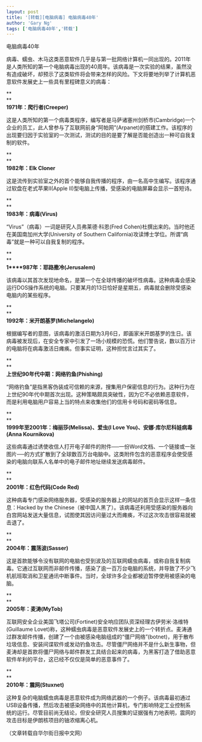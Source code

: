 ```yaml
---
layout: post
title: '[转载][电脑病毒] 电脑病毒40年'
author: 'Gary Ng'
tags: ['电脑病毒40年','转载']
---
```


电脑病毒40年

病毒、蠕虫、木马这类恶意软件几乎是与第一批网络计算机一同出现的。2011年是人类所知的第一个电脑病毒出现的40周年。该病毒是一次实验的结果，虽然没有造成破坏，却预示了这类软件将会带来怎样的风险。下文将要地列举了计算机恶意软件发展史上一些具有里程碑意义的病毒：

**  
**  
**1971年：爬行者(Creeper)**

这是人类所知的第一个病毒类程序，编写者是马萨诸塞州剑桥市(Cambridge)一个企业的员工，此人曾参与了互联网前身“阿帕网”(Arpanet)的搭建工作。该程序的出现要归因于实验室的一次测试，测试的目的是要了解是否能创造出一种可自我复制的软件。

**  
**  
**1982年：Elk Cloner**

这是流传到实验室之外的首个能够自我传播的程序，由一名高中生编写。该程序通过软盘在老式苹果II(Apple II)型电脑上传播，受感染的电脑屏幕会显示一首短诗。

**  
**  
**1983年：病毒(Virus)**

“Virus”（病毒）一词是研究人员弗莱德·科恩(Fred Cohen)杜撰出来的。当时他还在美国南加州大学(University of Southern California)攻读博士学位。所谓“病毒”就是一种可以自我复制的程序。

**  
**  
**1****987年：耶路撒冷(Jerusalem)**

该病毒以其首次发现地命名，是第一个在全球传播的破坏性病毒。这种病毒会感染运行DOS操作系统的电脑。只要某月的13日恰好是星期五，病毒就会删除受感染电脑内的某些程序。

**  
**  
**1992年：米开朗基罗(Michelangelo)**

根据编写者的意图，该病毒的激活日期为3月6日，即画家米开朗基罗的生日。该病毒被发现后，在安全专家中引发了一场小规模的恐慌。他们警告说，数以百万计的电脑将在病毒激活日瘫痪。但事实证明，这种担忧言过其实了。

**  
**  
**上世纪90年代中期：网络钓鱼(Phishing)**

“网络钓鱼”是指黑客伪装成可信赖的来源，搜集用户保密信息的行为。这种行为在上世纪90年代中期首次出现。这种策略颇具突破性，因为它不必依赖恶意软件，而是利用电脑用户容易上当的特点来收集他们的信用卡号码和密码等信息。

**  
**  
**1999年至2001年：梅丽莎(Melissa)、爱虫(I Love You)、安娜·库尔尼科娃病毒(Anna Kournikova)**

这些病毒通过诱使收信人打开电子邮件的附件──一份Word文档、一个链接或一张图片──的方式扩散到了全球数百万台电脑中。这类附件包含的恶意程序会使受感染的电脑向联系人名单中的电子邮件地址继续发送病毒邮件。

**  
**  
**2001年：红色代码(Code Red)**

这种病毒专门感染网络服务器，受感染的服务器上的网站的首页会显示这样一条信息：Hacked by the Chinese（被中国人黑了）。该病毒还利用受感染的服务器向白宫网站发送大量信息，试图使其因访问量过大而瘫痪，不过这次攻击很容易就被击退了。

**  
**  
**2004年：震荡波(Sasser)**

这是首款能够令没有联网的电脑也受到波及的互联网蠕虫病毒，或称自我复制病毒。它通过互联网而非邮件传播，感染了逾一百万台电脑的系统，并导致了不少飞机航班取消和卫星通讯中断事件。当时，全球许多企业都被迫暂停使用被感染的电脑。

**  
**  
**2005年：麦涛(MyTob)**

互联网安全企业美国飞塔公司(Fortinet)安全响应团队资深经理古伊劳米·洛维特(Guillaume Lovet)称，这种蠕虫病毒是恶意软件发展史上的一个转折点。麦涛通过群发邮件传播，创建了一个由被感染电脑组成的“僵尸网络”(botnet)，用于散布垃圾信息、安装间谍软件或发动钓鱼攻击。尽管僵尸网络并不是什么新生事物，但麦涛却是首款将僵尸网络与邮件群发工具结合起来的病毒，为黑客打造了借助恶意软件牟利的平台，这已经不仅仅是简单的恶意事件了。

**  
**  
**2010年：震网(Stuxnet)**

这种复杂的电脑蠕虫病毒是恶意软件成为网络武器的一个例子。该病毒最初通过USB设备传播，然后攻击被感染网络中的其他计算机，专门影响特定工业控制系统的运行。尽管目前尚无结论，但安全研究人员搜集的证据强有力地表明，震网的攻击目标是伊朗核项目的铀浓缩离心机。

（文章转载自华尔街日报中文网）
